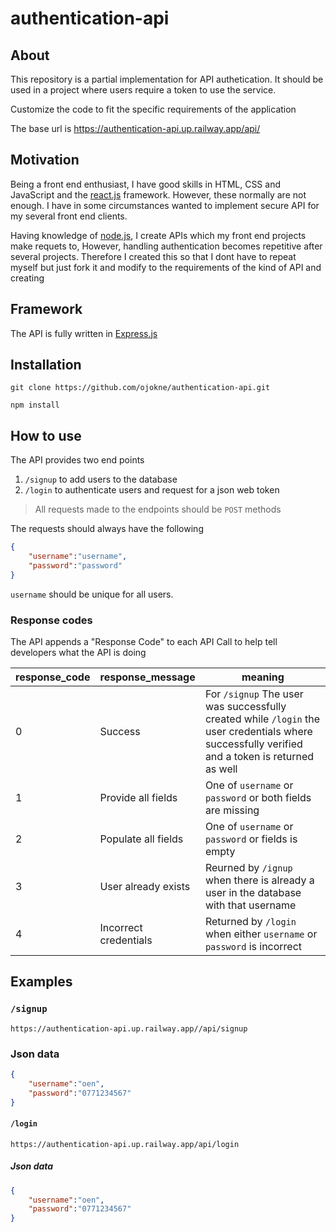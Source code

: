 # authentication-api
## About
This repository is a partial implementation for API authetication. It should be used in a project where users require a token to use the service. 

Customize the code to fit the specific requirements of the application

The base url is https://authentication-api.up.railway.app/api/

## Motivation
Being a front end enthusiast, I have good skills in HTML, CSS and JavaScript and the [react.js](https://reactjs.org/) framework.
However, these normally are not enough. I have in some circumstances wanted to implement secure API for my several front end clients.

Having knowledge of [node.js](https://nodejs.org/en/), I create APIs which my front end projects make requets to, However, handling authentication becomes repetitive after several projects. Therefore I created this so that I dont have to repeat myself but just fork it and modify to the requirements of the kind of API and creating

## Framework
The API is fully written in [Express.js](https://expressjs.com/)

## Installation
```
git clone https://github.com/ojokne/authentication-api.git
```

```
npm install
```

## How to use
The API provides two end points
1. `/signup` to add users to the database
2. `/login` to authenticate users and request for a json web token

> All requests made to the endpoints should be `POST` methods

The requests should always have the following

```json
{
    "username":"username",
    "password":"password"
}
```

`username` should be unique for all users.

### Response codes
The API appends a "Response Code" to each API Call to help tell developers what the API is doing

| response_code | response_message | meaning |
| ------------- | ---------------- | ------- |
| 0             | Success          | For `/signup` The user was successfully created  while `/login` the user credentials where successfully verified and a token is returned as well |
| 1             | Provide all fields | One of `username` or `password` or both fields are missing |
| 2             | Populate all fields | One of `username` or `password` or  fields is empty|
| 3             | User already exists | Reurned by `/ignup` when there is already a user in the database with that username |
| 4             | Incorrect credentials | Returned by `/login` when either `username` or `password` is incorrect |

## Examples
### `/signup`

```
https://authentication-api.up.railway.app//api/signup
```

### Json data
```json
{
    "username":"oen",
    "password":"0771234567"
}
```
#### `/login`
```
https://authentication-api.up.railway.app/api/login
```

##### Json data
```json
{
    "username":"oen",
    "password":"0771234567"
}
```
